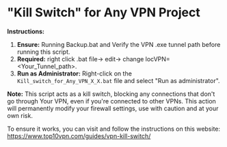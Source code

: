 # "Kill Switch" for Any VPN Project

**Instructions:**

1. **Ensure:** Running Backup.bat and Verify the VPN .exe tunnel path before running this script.
2. **Required:** right click .bat file-> edit-> change locVPN=<Your_Tunnel_path>.
3. **Run as Administrator:** Right-click on the `Kill_switch_for_Any_VPN_X_X.bat` file and select "Run as administrator".

**Note:** This script acts as a kill switch, blocking any connections that don't go through Your VPN, even if you're connected to other VPNs. This action will permanently modify your firewall settings, use with caution and at your own risk.

To ensure it works, you can visit and follow the instructions on this website:
https://www.top10vpn.com/guides/vpn-kill-switch/
